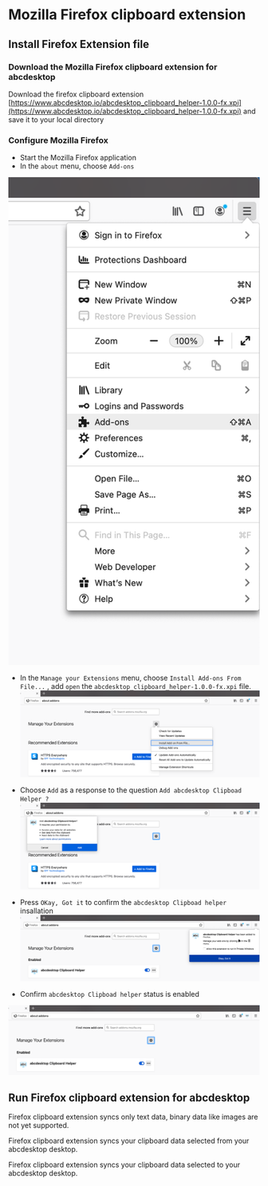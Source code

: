 

# Mozilla Firefox clipboard extension

## Install Firefox Extension file

### Download the Mozilla Firefox clipboard extension for abcdesktop

Download the firefox clipboard extension [https://www.abcdesktop.io/abcdesktop_clipboard_helper-1.0.0-fx.xpi](https://www.abcdesktop.io/abcdesktop_clipboard_helper-1.0.0-fx.xpi) and save it to your local directory

### Configure Mozilla Firefox

* Start the Mozilla Firefox application
* In the `about` menu, choose `Add-ons` 

![From file install add ons](img/firefox-about-add-ons.png)


* In the `Manage your Extensions` menu, choose `Install Add-ons From File...` , add `open` the `abcdesktop_clipboard_helper-1.0.0-fx.xpi` file.
![From file install add ons](img/install-firefox-about-add-ons.png)


* Choose `Add` as a response to the question `Add abcdesktop Clipboad Helper ?` 
![confirm to add ons](img/add-install-firefox-about-add-ons.png)


* Press `OKay, Got it` to confirm the `abcdesktop Clipboad helper` insallation
![OKay confirm install add ons](img/ok-add-install-firefox-about-add-ons.png)


* Confirm `abcdesktop Clipboad helper` status is enabled

![enabled install add ons](img/done-install-firefox-about-add-ons.png)


## Run  Firefox clipboard extension for abcdesktop

Firefox clipboard extension syncs only text data, binary data like images are not yet supported. 

Firefox clipboard extension syncs your clipboard data selected from your abcdesktop desktop. 

Firefox clipboard extension syncs your clipboard data selected to your abcdesktop desktop.

